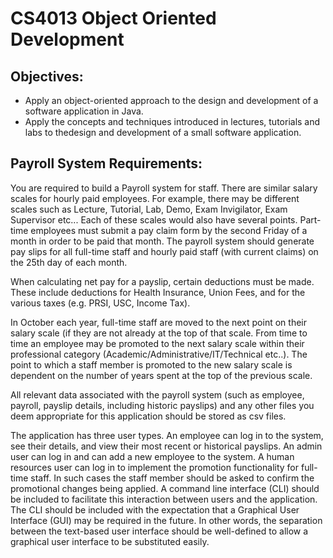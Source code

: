 # CS4013 Object Oriented Development
## Objectives:
- Apply an object-oriented approach to the design and development of a software application in Java.
- Apply the concepts and techniques introduced in lectures, tutorials and labs to thedesign and development of a small software application.
## Payroll System Requirements:
You are required to build a Payroll system for staff. There are similar salary scales for
hourly paid employees. For example, there may be different scales such as Lecture,
Tutorial, Lab, Demo, Exam Invigilator, Exam Supervisor etc... Each of these scales
would also have several points. Part-time employees must submit a pay claim form by the
second Friday of a month in order to be paid that month. The payroll system should
generate pay slips for all full-time staff and hourly paid staff (with current claims) on the
25th day of each month.

When calculating net pay for a payslip, certain deductions must be made. These include
deductions for Health Insurance, Union Fees, and for the various taxes (e.g. PRSI, USC,
Income Tax).

In October each year, full-time staff are moved to the next point on their salary scale (if
they are not already at the top of that scale. From time to time an employee may be
promoted to the next salary scale within their professional category
(Academic/Administrative/IT/Technical etc..). The point to which a staff member is
promoted to the new salary scale is dependent on the number of years spent at the top of
the previous scale.

All relevant data associated with the payroll system (such as employee, payroll, payslip
details, including historic payslips) and any other files you deem appropriate for this
application should be stored as csv files.

The application has three user types. An employee can log in to the system, see their
details, and view their most recent or historical payslips. An admin user can log in and
can add a new employee to the system. A human resources user can log in to implement
the promotion functionality for full-time staff. In such cases the staff member should be
asked to confirm the promotional changes being applied. A command line interface (CLI)
should be included to facilitate this interaction between users and the application. The
CLI should be included with the expectation that a Graphical User Interface (GUI) may
be required in the future. In other words, the separation between the text-based user
interface should be well-defined to allow a graphical user interface to be substituted
easily. 

